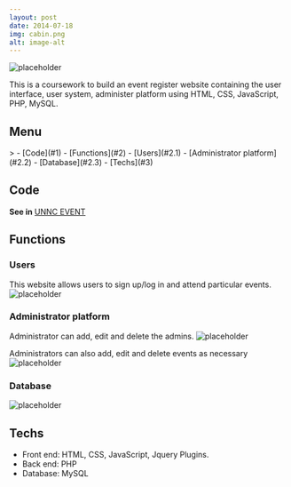 ```yaml
---
layout: post
date: 2014-07-18
img: cabin.png
alt: image-alt
---
```

![placeholder](http://okkrf0epo.bkt.clouddn.com/unnc-event-user.gif)
<div class="message">
This is a coursework to build an event register website containing the user interface, user system, administer platform using HTML, CSS, JavaScript, PHP, MySQL.
</div>

<h2>Menu</h2>> 
- [Code](#1)
- [Functions](#2)
	- [Users](#2.1)
	- [Administrator platform](#2.2)
    - [Database](#2.3)
- [Techs](#3)

<h2 id="1">Code</h2>

**See in** [UNNC EVENT](https://github.com/yehan-xiao/UNNC-EVENT)

<h2 id="2">Functions</h2>

<h3 id="2.1">Users</h3>

This website allows users to sign up/log in and attend particular events.
![placeholder](http://okkrf0epo.bkt.clouddn.com/unnc-event-user.gif)


<h3 id="2.2">Administrator platform</h3>

Administrator can add, edit and delete the admins.
![placeholder](http://okkrf0epo.bkt.clouddn.com/unnc-event-admin.gif)

Administrators can also add, edit and delete events as necessary
![placeholder](http://okkrf0epo.bkt.clouddn.com/unnc-event-event.gif)


<h3 id="2.3">Database</h3>

![placeholder](http://okkrf0epo.bkt.clouddn.com/unnc-event-database.gif)


<h2 id="3">Techs</h2>

- Front end: HTML, CSS, JavaScript, Jquery Plugins.
- Back end: PHP
- Database: MySQL



